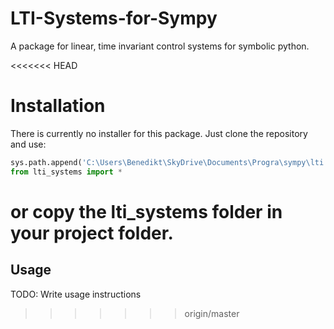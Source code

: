 # LTI-Systems-for-Sympy

A package for linear, time invariant control systems for symbolic python.

<<<<<<< HEAD
# Installation

There is currently no installer for this package. Just clone the repository and use:
```python
sys.path.append('C:\Users\Benedikt\SkyDrive\Documents\Progra\sympy\lti systems')
from lti_systems import *
```
or copy the lti_systems folder in your project folder.
=======
## Usage

TODO: Write usage instructions
>>>>>>> origin/master
